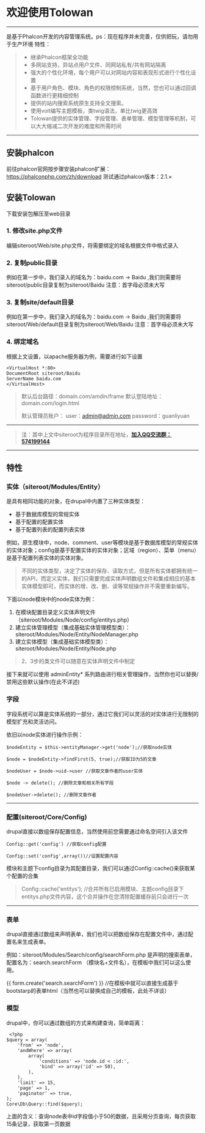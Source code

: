 # 欢迎使用Tolowan

------

是基于Phalcon开发的内容管理系统。ps：现在程序并未完善，仅供把玩，请勿用于生产环境
特性：

> * 继承Phalcon框架全功能
> * 多网站支持，异站点用户文件、同网站私有/共有网站隔离
> * 强大的个性化环境，每个用户可以对网站内容和表现形式进行个性化设置
> * 基于用户角色、模块、角色的权限控制系统，当然，您也可以通过回调函数进行更精细控制
> * 提供的站内搜索系统原生支持全文搜索。
> * 使用volt编写主题模板，类twig语法，单比twig更高效
> * Tolowan提供的实体管理、字段管理、表单管理、模型管理等机制，可以大大缩减二次开发的难度和所需时间

------

## 安装phalcon

前往phalcon官网按步骤安装phalcon扩展：https://phalconphp.com/zh/download
测试通过phalcon版本：2.1.×

## 安装Tolowan

下载安装包解压至web目录

### 1. 修改site.php文件

编辑siteroot/Web/site.php文件，将需要绑定的域名根据文件中格式录入

### 2. 复制public目录

例如在第一步中，我们录入的域名为：baidu.com -> Baidu ,我们则需要将siteroot/public目录复制为siteroot/Baidu 注意：首字母必须未大写

### 3. 复制site/default目录

例如在第一步中，我们录入的域名为：baidu.com -> Baidu ,我们则需要将siteroot/Web/default目录复制为siteroot/Web/Baidu 注意：首字母必须未大写

### 4. 绑定域名 

根据上文设置，以apache服务器为例，需要进行如下设置

    <VirtualHost *:80>
    DocumentRoot siteroot/Baidu
    ServerName baidu.com
    </VirtualHost>

> 默认后台路径：domain.com/amdin/frame 
> 默认登陆地址：domain.com/login.html
> 
> 默认管理员账户：
> user：admin@admin.com 
> password：guanliyuan


----------


> 注：其中上文中siteroot为程序目录所在地址，**[加入QQ交流群：574199144][1]**


----------


## 特性

### 实体（siteroot/Modules/Entity）

是具有相同功能的对象，在drupal中内置了三种实体类型：

 - 基于数据库模型的常规实体
 - 基于配置的配置实体
 - 基于配置列表的配置列表实体

例如，原生模块中，node、comment、user等模块是基于数据库模型的常规实体的实体对象；config是基于配置实体的实体对象；区域（region）、菜单（menu）是基于配置列表实体的实体对象。

> 不同的实体类型，决定了实体的保存、读取方式，但是所有实体都拥有统一的API，而定义实体，我们只需要完成实体声明数组文件和集成相应的基本实体模型即可，而实体的增、改、删、读等常规操作并不需要重新编写。

下面以node模块中的node实体为例：

 1. 在模块配置目录定义实体声明文件（siteroot/Modules/Node/config/entitys.php）
 2. 建立实体管理模型（集成基础实体管理模型类）：siteroot/Modules/Node/Entity/NodeManager.php
 3. 建立实体模型（集成基础实体模型类）：siteroot/Modules/Node/Entity/Node.php

> 2、3步的类文件可以随意在实体声明文件中制定

接下来就可以使用 adminEntity* 系列路由进行相关管理操作，当然你也可以替换/禁用这些默认操作(在此不详述)

### 字段

字段系统可以算是实体系统的一部分，通过它我们可以灵活的对实体进行无限制的模型扩充和灵活访问。

依旧以node实体进行操作示例：

    $nodeEntity = $this->entityManager->get('node');//获取node实体

    $node = $nodeEntity->findFirst(5, true);//获取ID为5的文章

    $nodeUser = $node->uid->user //获取文章作者的user实体

    $node -> delete(); //删除文章和相关所有字段

    $nodeUser->delete(); //删除文章作者


----------


### 配置(siteroot/Core/Config)

drupal直接以数组保存配置信息，当然使用前您需要通过命名空间引入该文件

    Config::get('config') //获取config配置 

    Config::set('config',array())//设置配置内容

模块和主题下config目录为其配置目录，我们可以通过Config::cache()来获取某个配置的合集

> Config::cache('entitys');
> //合并所有已启用模块、主题config目录下entitys.php文件内容，这个合并操作在您清除配置缓存前只会进行一次


----------


### 表单

drupal直接通过数组来声明表单，我们也可以把数组保存在配置文件中，通过配置名来生成表单。

例如：siteroot/Modules/Search/config/searchForm.php 是声明的搜索表单，配置名为：search.searchForm （模块名+文件名），在模板中我们可以这么使用。

{{ form.create('search.searchForm') }} //在模板中就可以直接生成基于bootstarp的表单html（当然也可以替换成自己的模板，此处不详谈）

### 模型

drupal中，你可以通过数组的方式来构建查询，简单距离：

     <?php
    $query = array(
        'from' => 'node',
        'andWhere' => array(
            array(
                'conditions' => 'node.id < :id:',
                'bind' => array('id' => 50),
            ),
        ),
        'limit' => 15,
        'page' => 1,
        'paginator' => true,
    );
    Core\Db\Query::find($query);

上面的含义：查询node表中id字段值小于50的数据，且采用分页查询，每页获取15条记录，获取第一页数据


  [1]: http://shang.qq.com/wpa/qunwpa?idkey=0d7af0cd86e319424f9df2bb942c4ad124f587ea98e125631e57700f852fce5f
